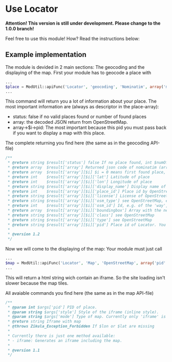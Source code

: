 Use Locator
===========

**Attention! This version is still under development. Please change to the 1.0.0 branch!**


Feel free to use this module! How? Read the instructions below:

Example implementation
----------------------
The module is devided in 2 main sections: The geocoding and the displaying of the map. First your module has to geocode a place with
```php
...
$place = ModUtil::apiFunc('Locator', 'geocoding', 'Nominatim', array('mixedAddress' => 'YOUR ADDRESS HERE'));
...
```
This command will return you a lot of information about your place. The most important information are (always as descriptor in the place-array):
* status: false if no valid places found or number of found places
* array: the decoded JSON return from OpenStreetMap.
* array->$i->pid: The most important because this pid you must pass back if you want to display a map with this place.

The complete returning you find here (the same as in the geocoding API-file)
```php
/**
 * @return string $result['status'] false If no place found, int $numOfPlaces If place(s) found
 * @return array  $result['array'] Returned json code of nominatim (array form)
 * @return array  $result['array'][$i] $i = 0 means first found place, $i = 1 means second...
 * @return int    $result['array'][$i]['lat'] Latitude of place
 * @return int    $result['array'][$i]['lon'] Longitude of place
 * @return string $result['array'][$i]['display_name'] Display name of place
 * @return int    $result['array'][$i]['place_id'] Place id by OpenStreetMap
 * @return string $result['array'][$i]['license'] License of OpenStreetMap
 * @return string $result['array'][$i]['osm_type'] see OpenStreetMap, e.g. 'way', 'node', 'relation'
 * @return int    $result['array'][$i]['osm_id'] Id, e.g. of the 'way', 'node', 'relation'
 * @return array  $result['array'][$i]['boundingbox'] Array with the nearest lat and lon around the place
 * @return string $result['array'][$i]['class'] see OpenStreetMap
 * @return string $result['array'][$i]['type'] see OpenStreetMap
 * @return string $result['array'][$i]['pid'] Place id of Locator. You must pass this id in case of display location.
 * 
 * @version 1.2
 */
```

Now we will come to the displaying of the map:
Your module must just call
```php
...
$map = ModUtil::apiFunc('Locator', 'Map', 'OpenStreetMap', array('pid' => 'YOUR PID FROM ABOVE', 'mode' => 'iframe', 'style' => 'YOUR STYLE FOR IFRAME HERE (inline style tag)'));
...
```
This will return a html string wich contain an iframe. So the site loading isn't slower because the map tiles.

All avaiable commands you find here (the same as in the map API-file)
```php
/**
 * @param int $args['pid'] PID of place.
 * @param string $args['style'] Style of the iframe (inline style).
 * @param string $args['mode'] Type of map. Currently only 'iframe' is supported.
 * @return string Iframe with map
 * @throws Zikula_Exception_Forbidden If $lon or $lat are missing
 * 
 * Currently there is just one method available:
 * - iframe: Generates an iframe including the map.
 * 
 * @version 1.1
 */
```
